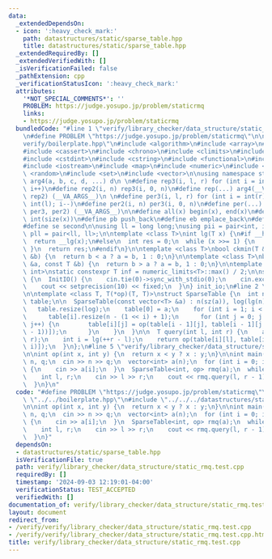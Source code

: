 ```yaml
---
data:
  _extendedDependsOn:
  - icon: ':heavy_check_mark:'
    path: datastructures/static/sparse_table.hpp
    title: datastructures/static/sparse_table.hpp
  _extendedRequiredBy: []
  _extendedVerifiedWith: []
  _isVerificationFailed: false
  _pathExtension: cpp
  _verificationStatusIcon: ':heavy_check_mark:'
  attributes:
    '*NOT_SPECIAL_COMMENTS*': ''
    PROBLEM: https://judge.yosupo.jp/problem/staticrmq
    links:
    - https://judge.yosupo.jp/problem/staticrmq
  bundledCode: "#line 1 \"verify/library_checker/data_structure/static_rmq.test.cpp\"\
    \n#define PROBLEM \"https://judge.yosupo.jp/problem/staticrmq\"\n\n#line 1 \"\
    verify/boilerplate.hpp\"\n#include <algorithm>\n#include <array>\n#include <bitset>\n\
    #include <cassert>\n#include <chrono>\n#include <climits>\n#include <cmath>\n\
    #include <cstdint>\n#include <cstring>\n#include <functional>\n#include <iomanip>\n\
    #include <iostream>\n#include <map>\n#include <numeric>\n#include <queue>\n#include\
    \ <random>\n#include <set>\n#include <vector>\n\nusing namespace std;\n\n#define\
    \ arg4(a, b, c, d, ...) d\n \n#define rep3(i, l, r) for (int i = int(l); i < int(r);\
    \ i++)\n#define rep2(i, n) rep3(i, 0, n)\n#define rep(...) arg4(__VA_ARGS__, rep3,\
    \ rep2) (__VA_ARGS__)\n \n#define per3(i, l, r) for (int i = int(r) - 1; i >=\
    \ int(l); i--)\n#define per2(i, n) per3(i, 0, n)\n#define per(...) arg4(__VA_ARGS__,\
    \ per3, per2) (__VA_ARGS__)\n\n#define all(x) begin(x), end(x)\n#define sz(x)\
    \ int(size(x))\n#define pb push_back\n#define eb emplace_back\n#define fi first\n\
    #define se second\n\nusing ll = long long;\nusing pii = pair<int, int>;\nusing\
    \ pll = pair<ll, ll>;\n\ntemplate <class T>\nint lg(T x) {\n#if __has_builtin(__lg)\n\
    \  return __lg(x);\n#else\n  int res = 0;\n  while (x >>= 1) {\n    res++;\n \
    \ }\n  return res;\n#endif\n}\n\ntemplate <class T>\nbool ckmin(T &a, const T\
    \ &b) {\n  return b < a ? a = b, 1 : 0;\n}\n\ntemplate <class T>\nbool ckmax(T\
    \ &a, const T &b) {\n  return b > a ? a = b, 1 : 0;\n}\n\ntemplate <class T =\
    \ int>\nstatic constexpr T inf = numeric_limits<T>::max() / 2;\n\nstruct InitIO\
    \ {\n  InitIO() {\n    cin.tie(0)->sync_with_stdio(0);\n    cin.exceptions(cin.failbit);\n\
    \    cout << setprecision(10) << fixed;\n  }\n} init_io;\n#line 2 \"datastructures/static/sparse_table.hpp\"\
    \n\ntemplate <class T, T(*op)(T, T)>\nstruct SparseTable {\n  int n, log;\n  vector<vector<T>>\
    \ table;\n\n  SparseTable(const vector<T> &a) : n(sz(a)), log(lg(n) + 1) {\n \
    \   table.resize(log);\n    table[0] = a;\n    for (int i = 1; i < log; i++) {\n\
    \      table[i].resize(n - (1 << i) + 1);\n      for (int j = 0; j < sz(table[i]);\
    \ j++) {\n        table[i][j] = op(table[i - 1][j], table[i - 1][j + (1 << (i\
    \ - 1))]);\n      }\n    }\n  }\n\n  T query(int l, int r) {\n    assert(l <=\
    \ r);\n    int i = lg(++r - l);\n    return op(table[i][l], table[i][r - (1 <<\
    \ i)]);\n  }\n};\n#line 5 \"verify/library_checker/data_structure/static_rmq.test.cpp\"\
    \n\nint op(int x, int y) {\n  return x < y ? x : y;\n}\n\nint main() {\n  int\
    \ n, q;\n  cin >> n >> q;\n  vector<int> a(n);\n  for (int i = 0; i < n; i++)\
    \ {\n    cin >> a[i];\n  }\n  SparseTable<int, op> rmq(a);\n  while (q--) {\n\
    \    int l, r;\n    cin >> l >> r;\n    cout << rmq.query(l, r - 1) << '\\n';\n\
    \  }\n}\n"
  code: "#define PROBLEM \"https://judge.yosupo.jp/problem/staticrmq\"\n\n#include\
    \ \"../../boilerplate.hpp\"\n#include \"../../../datastructures/static/sparse_table.hpp\"\
    \n\nint op(int x, int y) {\n  return x < y ? x : y;\n}\n\nint main() {\n  int\
    \ n, q;\n  cin >> n >> q;\n  vector<int> a(n);\n  for (int i = 0; i < n; i++)\
    \ {\n    cin >> a[i];\n  }\n  SparseTable<int, op> rmq(a);\n  while (q--) {\n\
    \    int l, r;\n    cin >> l >> r;\n    cout << rmq.query(l, r - 1) << '\\n';\n\
    \  }\n}"
  dependsOn:
  - datastructures/static/sparse_table.hpp
  isVerificationFile: true
  path: verify/library_checker/data_structure/static_rmq.test.cpp
  requiredBy: []
  timestamp: '2024-09-03 12:19:01-04:00'
  verificationStatus: TEST_ACCEPTED
  verifiedWith: []
documentation_of: verify/library_checker/data_structure/static_rmq.test.cpp
layout: document
redirect_from:
- /verify/verify/library_checker/data_structure/static_rmq.test.cpp
- /verify/verify/library_checker/data_structure/static_rmq.test.cpp.html
title: verify/library_checker/data_structure/static_rmq.test.cpp
---
```

